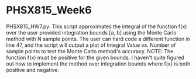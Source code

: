 # PHSX815_Week6

PHSX815_HW7.py: This script approximates the integral of the function f(x) over the user provided integration bounds [a, b] using the Monte Carlo method with N sample points. The user can hard code a different function in line 47, and the script will output a plot of Integral Value vs. Number of sample points to test the Monte Carlo method's accuracy. NOTE: The function f(x) must be positive for the given bounds. I haven't quite figured out how to implement the method over integration bounds where f(x) is both positive and negative.
